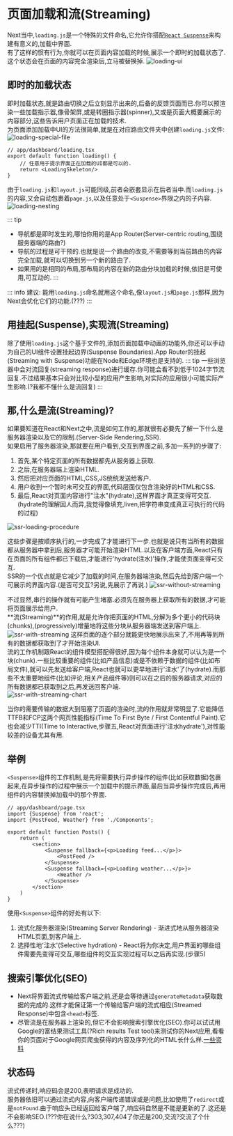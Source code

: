 # 页面加载和流(Streaming)

Next当中,`loading.js`是一个特殊的文件命名,它允许你搭配[`React Suspense`](https://react.dev/reference/react/Suspense)来构建有意义的,加载中界面.  
有了这样的惯有行为,你就可以在页面内容加载的时候,展示一个即时的加载状态了.这个状态会在页面的内容完全渲染后,立马被替换掉.
![loading-ui](imgs/loading-ui.jpg)

## 即时的加载状态
即时加载状态,就是路由切换之后立刻显示出来的,后备的反馈页面而已.你可以预渲染一些加载指示器,像骨架屏,或是转圈指示器(spinner),又或是页面大概要展示的内容部分,这些告诉用户页面正在加载的技术.  
为页面添加加载中UI的方法很简单,就是在对应路由文件夹中创建`loading.js`文件:
![loading-special-file](imgs/loading-special-file.jpg)
```tsx
// app/dashboard/loading.tsx
export default function loading() {
    // 任意用于提示界面正在加载的UI都是可以的.
    return <LoadingSkeleton/>
}
```
由于`loading.js`和`layout.js`可能同级,前者会嵌套显示在后者当中.而`loading.js`的内容,又会自动包裹着`page.js`,以及任意处于`<Suspense>`界限之内的子内容.
![loading-nesting](imgs/loading-overview.jpg)

::: tip
- 导航都是即时发生的,哪怕你用的是App Router(Server-centric routing,围绕服务器端的路由?)
- 导航的过程是可干预的.也就是说一个路由的改变,不需要等到当前路由的内容完全加载,就可以切换到另一个新的路由了.
- 如果用的是相同的布局,那布局的内容在新的路由分块加载的时候,依旧是可使用,可互动的.
:::

::: info
建议: 能用`loading.js`命名就用这个命名,像`layout.js`和`page.js`那样,因为Next会优化它们的功能.(???)
:::

## 用挂起(Suspense),实现流(Streaming)
除了使用`loading.js`这个基于文件的,添加页面加载中动画的功能外,你还可以手动为自己的UI组件设置挂起边界(Suspense Boundaries).App Router的挂起(Streaming with Suspense)功能在Node和Edge环境也是支持的.
::: tip
一些浏览器中会对流回复(streaming response)进行缓存.你可能会看不到低于1024字节流回复.不过结果基本只会对比较小型的应用产生影响,对实际的应用很小可能实际产生影响.(?我都不懂什么是流回复)
:::

## 那,什么是流(Streaming)?
如果要知道在React和Next之中,流是如何工作的,那就很有必要先了解一下什么是服务器渲染以及它的限制.(Server-Side Rendering,SSR).  
如果启用了服务器渲染,那就要在用户看到,交互到界面之前,多加一系列的步骤了:
1. 首先,某个特定页面的所有数据都先从服务器上获取.
2. 之后,在服务器端上渲染HTML.
3. 然后把对应页面的HTML,CSS,JS统统发送给客户.
4. 用户收到一个暂时未可交互的界面,代码层面仅包含渲染好的HTML和CSS.
5. 最后,React对页面内容进行"注水"(hydrate),这样界面才真正变得可交互.(hydrate的理解因人而异,我觉得像填充,liven,把字符串变成真正可执行的代码的过程)

![ssr-loading-procedure](imgs/server-rendering-without-streaming-chart.jpg)

这些步骤是按顺序执行的,一步完成了才能进行下一步.也就是说只有当所有的数据都从服务器中拿到后,服务器才可能开始渲染HTML.以及在客户端方面,React只有在页面的所有组件都已下载后,才能进行'hydrate(注水)'操作,才能使页面变得可交互.  
SSR的一个优点就是它减少了加载的时间,在服务器端渲染,然后先给到客户端一个可展示的界面内容.(是否可交互?另说,先展示了再说.)
![ssr-without-streaming](imgs/server-rendering-without-streaming.jpg)

不过显然,串行的操作就有可能产生堵塞.必须先在服务器上获取所有的数据,才可能将页面展示给用户.  
**流(Streaming)**的作用,就是允许你把页面的HTML,分解为多个更小的代码块(chunks),(progressively)增量地将这些分块从服务器端发送到客户端上.
![ssr-with-streaming](imgs/server-rendering-with-streaming.jpg)
这样页面的逐个部分就能更快地展示出来了,不用再等到所有的数据都获取到了才开始渲染UI.  
流的工作机制跟React的组件模型搭配得很好,因为每个组件本身就可以认为是一个块(chunk).一些比较重要的组件(比如产品信息)或是不依赖于数据的组件(比如布局文件),就可以先发送给客户端,React也就可以更早地进行'注水'了(hydrate).而那些不太重要地组件(比如评论,相关产品组件等)则可以在之后的服务器请求,对应的所有数据都已获取到之后,再发送回客户端.  
![ssr-with-streaming-chart](imgs/server-rendering-with-streaming-chart.jpg)

当你的需要传输的数据大到阻塞了页面的渲染时,流的作用就非常明显了.它能降低TTFB和FCP这两个网页性能指标(Time To First Byte / First Contentful Paint).它也会减少TTI(Time to Interactive,步骤五,React对页面进行'注水hydrate'),对性能较差的设备尤其有用.

## 举例
`<Suspense>`组件的工作机制,是先将需要执行异步操作的组件(比如获取数据)包裹起来,在异步操作的过程中展示一个加载中的提示界面,最后当异步操作完成后,再用组件的内容替换掉加载中的那个界面.  
```tsx
// app/dashboard/page.tsx
import {Suspense} from 'react';
import {PostFeed, Weather} from './Components';

export default function Posts() {
    return (
        <section>
            <Suspense fallback={<p>Loading feed...</p>}>
                <PostFeed />
            </Suspense>
            <Suspense fallback={<p>Loading weather...</p>}>
                <Weather />
            </Suspense>
        </section>
    )
}
``` 
使用`<Suspense>`组件的好处有以下:
1. 流式化服务器渲染(Streaming Server Rendering) - 渐进式地从服务器渲染HTML页面,到客户端上.
2. 选择性地'注水'(Selective hydration) - React将为你决定,用户界面的哪些组件需要先变得可交互,哪些组件的交互实现过程可以之后再实现.(步骤5)

## 搜索引擎优化(SEO)
- Next将界面流式传输给客户端之前,还是会等待通过`generateMetadata`获取数据的完成的.这样才能保证第一个传输给客户端的流式相应(Streamed Response)中包含`<head>`标签.
- 尽管流是在服务器上渲染的,但它不会影响搜索引擎优化(SEO).你可以试试用Google的富结果测试工具(?Rich results Test tool)来测试你的Next应用,看看你的页面对于Google网页爬虫获得的内容及序列化的HTML长什么样.[一些资料](https://web.dev/rendering-on-the-web/#seo-considerations)

## 状态码
流式传递时,响应码会是200,表明请求是成功的.  
服务器依旧可以通过流式内容,向客户端传递错误或是问题,比如使用了`redirect`或是`notFound`.由于响应头已经返回给客户端了,响应码自然是不能是更新的了.这还是不会影响SEO.(???你在说什么?303,307,404了你还是200,交流?交流了个什么???)
